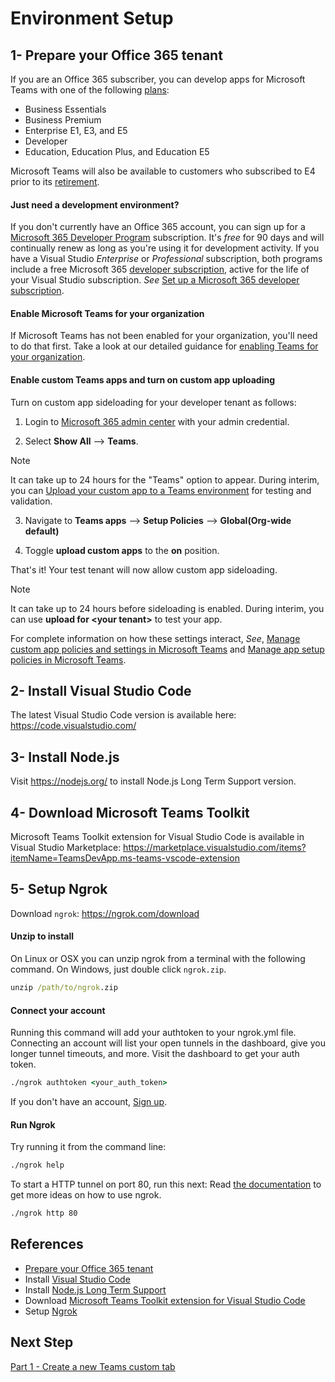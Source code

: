 # Environment Setup


## 1- Prepare your Office 365 tenant

If you are an Office 365 subscriber, you can develop apps for Microsoft Teams with one of the following [plans](https://products.office.com/business/compare-more-office-365-for-business-plans):

* Business Essentials
* Business Premium
* Enterprise E1, E3, and E5
* Developer
* Education, Education Plus, and Education E5

Microsoft Teams will also be available to customers who subscribed to E4 prior to its [retirement](https://support.office.com//article/important-information-for-office-365-enterprise-e4-customers-f9572348-43a2-43fa-a3d8-3b6c9c042147).

#### Just need a development environment?

If you don't currently have an Office 365 account, you can sign up for a [Microsoft 365 Developer Program](https://developer.microsoft.com/microsoft-365/dev-program) subscription. It's *free* for 90 days and will continually renew as long as you're using it for development activity. If you have a Visual Studio *Enterprise* or *Professional* subscription, both programs include a free Microsoft 365 [developer subscription](https://aka.ms/MyVisualStudioBenefits), active for the life of your Visual Studio subscription. *See* [Set up a Microsoft 365 developer subscription](https://docs.microsoft.com/office/developer-program/office-365-developer-program-get-started).

#### Enable Microsoft Teams for your organization 

If Microsoft Teams has not been enabled for your organization, you'll need to do that first. Take a look at our detailed guidance for [enabling Teams for your organization](/microsoftteams/enable-features-office-365).

#### Enable custom Teams apps and turn on custom app uploading

Turn on custom app sideloading for your developer tenant as follows:

1. Login to [Microsoft 365 admin center](https://admin.microsoft.com/Adminportal/Home?source=applauncher#/homepage#/) with your admin credential. 

2. Select **Show All** --> **Teams**. 

> [!Note] 
> It can take up to 24 hours for the "Teams" option to appear. During interim, you can [Upload your custom app to a Teams environment](/microsoftteams/upload-custom-apps#validate) for testing and validation.

3. Navigate to **Teams apps** --> **Setup Policies** --> **Global(Org-wide default)**  

4. Toggle **upload custom apps** to the **on** position.

That's it! Your test tenant will now allow custom app sideloading.

> [!Note] 
> It can take up to 24 hours before sideloading is enabled. During interim, you can use **upload for \<your tenant>** to test your app.

For complete information on how these settings interact, *See*, [Manage custom app policies and settings in Microsoft Teams](https://docs.microsoft.com/microsoftteams/teams-custom-app-policies-and-settings) and [Manage app setup policies in Microsoft Teams](https://docs.microsoft.com/microsoftteams/teams-app-setup-policies).


## 2- Install Visual Studio Code
The latest Visual Studio Code version is available here: https://code.visualstudio.com/

## 3- Install Node.js 
Visit https://nodejs.org/ to install Node.js Long Term Support version.

## 4- Download Microsoft Teams Toolkit 
Microsoft Teams Toolkit extension for Visual Studio Code is available in Visual Studio Marketplace:
https://marketplace.visualstudio.com/items?itemName=TeamsDevApp.ms-teams-vscode-extension

## 5- Setup Ngrok
Download `ngrok`: https://ngrok.com/download

#### Unzip to install

On Linux or OSX you can unzip ngrok from a terminal with the following command. On Windows, just double click `ngrok.zip`.

```cmd
unzip /path/to/ngrok.zip
```

#### Connect your account

Running this command will add your authtoken to your ngrok.yml file. Connecting an account will list your open tunnels in the dashboard, give you longer tunnel timeouts, and more. Visit the dashboard to get your auth token.

```cmd
./ngrok authtoken <your_auth_token>
```

If you don't have an account, [Sign up](https://dashboard.ngrok.com/signup).
#### Run Ngrok

Try running it from the command line:

```cmd
./ngrok help
```

To start a HTTP tunnel on port 80, run this next:
Read [the documentation](https://ngrok.com/docs) to get more ideas on how to use ngrok.

```cmd
./ngrok http 80
```

## References

- [Prepare your Office 365 tenant](https://cda.ms/1J5) 
- Install [Visual Studio Code](https://code.visualstudio.com/)
- Install [Node.js Long Term Support](https://nodejs.org/)
- Download [Microsoft Teams Toolkit extension for Visual Studio Code](https://marketplace.visualstudio.com/items?itemName=TeamsDevApp.ms-teams-vscode-extension)
- Setup [Ngrok](https://ngrok.com/download)

## Next Step
[Part 1 - Create a new Teams custom tab](/OneProductivityHub/Tutorials/01-Create_Teams_tab.md)